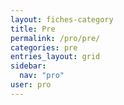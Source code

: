```yaml
---
layout: fiches-category
title: Pre
permalink: /pro/pre/
categories: pre
entries_layout: grid
sidebar:
  nav: "pro"
user: pro
---
```


